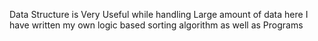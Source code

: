 Data Structure is Very Useful while handling Large amount of data here I have written my own logic based sorting algorithm as well as Programs